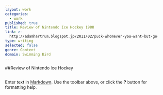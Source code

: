 ```yaml
---
layout: work
categories:
  - work
published: true
title: Review of Nintendo Ice Hockey 1988
link: >-
  http://adamhartrum.blogspot.jp/2011/02/puck-whomever-you-want-but-go-easy-on.html
type: writing
selected: false
genre: Content
domain: Swimming Bird
---
```


##Review of Nintendo Ice Hockey

## 

Enter text in [Markdown](http://daringfireball.net/projects/markdown/). Use the toolbar above, or click the **?** button for formatting help.
